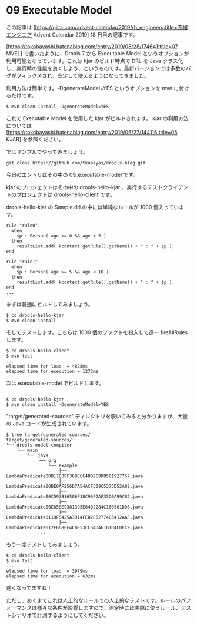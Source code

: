 # 09 Executable Model
この記事は [https://qiita.com/advent-calendar/2019/rh_engineers:title=赤帽エンジニア Advent Calendar 2019] 18 日目の記事です。

[https://tokobayashi.hatenablog.com/entry/2019/08/28/174641:title=07 MVEL] で書いたように、Drools 7 から Executable Model というオプションが利用可能となっています。これは kjar のビルド時点で DRL を Java クラス化し、実行時の性能を良くしよう、というものです。最新バージョンでは多数のバグがフィックスされ、安定して使えるようになってきました。

利用方法は簡単です。-DgenerateModel=YES というオプションを mvn に付けるだけです。

```
$ mvn clean install -DgenerateModel=YES
```

これで Executable Model を使用した kjar がビルドされます。 kjar の利用方法については [https://tokobayashi.hatenablog.com/entry/2019/06/27/144116:title=05 KJAR] を参照ください。

ではサンプルでやってみましょう。

```
git clone https://github.com/tkobayas/drools-blog.git
```

今日のエントリはその中の 09_executable-model です。

kjar のプロジェクトはその中の drools-hello-kjar 、実行するテストクライアントのプロジェクトは drools-hello-client です。

drools-hello-kjar の Sample.drl の中には単純なルールが 1000 個入っています。

```
rule "rule0"
  when
    $p : Person( age >= 0 && age < 5 )
  then
    resultList.add( kcontext.getRule().getName() + " : " + $p );
end

rule "rule1"
  when
    $p : Person( age >= 5 && age < 10 )
  then
    resultList.add( kcontext.getRule().getName() + " : " + $p );
end
...
```

まずは普通にビルドしてみましょう。

```
$ cd drools-hello-kjar
$ mvn clean install
```

そしてテストします。こちらは 1000 個のファクトを投入して逐一 fireAllRules します。

```
$ cd drools-hello-client
$ mvn test
...
elapsed time for load  = 4828ms
elapsed time for execution = 1272ms
```

次は executable-model でビルドします。
```

$ cd drools-hello-kjar
$ mvn clean install -DgenerateModel=YES
```

"target/generated-sources" ディレクトリを覗いてみると分かりますが、大量の Java コードが生成されています。

```
$ tree target/generated-sources/
target/generated-sources/
└── drools-model-compiler
    └── main
        └── java
            ├── org
            │   └── example
            │       ├── LambdaPredicate00B17E09F368ECC48D2C9D8501927757.java
            │       ├── LambdaPredicate00BE0AF256D7A54ACF309C5375D52A02.java
            │       ├── LambdaPredicate00CD93B16506F18C96F2AF35D0A99C82.java
            │       ├── LambdaPredicate00E858E9381395E6402284C160581DD8.java
            │       ├── LambdaPredicate011DF5425A3D14FE82E6277403412AAF.java
            │       ├── LambdaPredicate012F668EF4CBE53CC643A6161D4CDFC9.java
            ...
```

もう一度テストしてみましょう。

```
$ cd drools-hello-client
$ mvn test
...
elapsed time for load  = 3979ms
elapsed time for execution = 632ms
```

速くなってますね！

ただし、あくまでこれは人工的なルールでの人工的なテストです。ルールのパフォーマンスは様々な条件が影響しますので、測定時には実際に使うルール、テストシナリオで計測するようにしてください。
